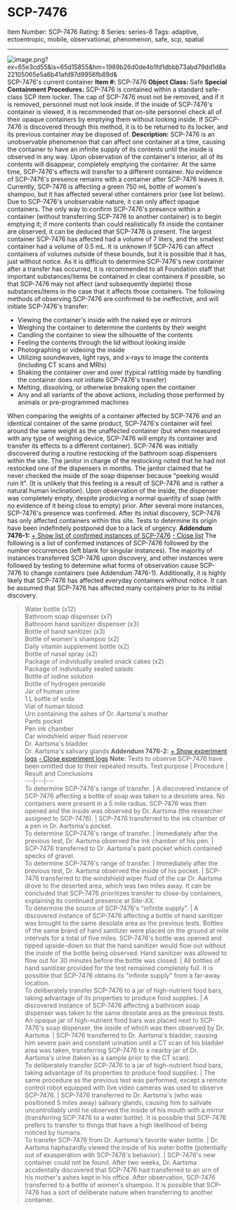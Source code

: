 # SCP-7476
Item Number: SCP-7476
Rating: 8
Series: series-8
Tags: adaptive, ectoentropic, mobile, observational, phenomenon, safe, scp, spatial

---

![image.png?ex=65e3cd55&is=65d15855&hm=1989b26d0de4b1fd1dbbb73abd79dd1d8a22105065e5a6b41afd97d9956fb89d&](https://cdn.discordapp.com/attachments/659991540617183247/1208580532078645379/image.png?ex=65e3cd55&is=65d15855&hm=1989b26d0de4b1fd1dbbb73abd79dd1d8a22105065e5a6b41afd97d9956fb89d&)
SCP-7476's current container
**Item #:** SCP-7476
**Object Class:** Safe
**Special Containment Procedures:** SCP-7476 is contained within a standard safe-class SCP item locker. The cap of SCP-7476 must not be removed, and if it is removed, personnel must not look inside. If the inside of SCP-7476's container is viewed, it is recommended that on-site personnel check all of their opaque containers by emptying them without looking inside. If SCP-7476 is discovered through this method, it is to be returned to its locker, and its previous container may be disposed of.
**Description:** SCP-7476 is an unobservable phenomenon that can affect one container at a time, causing the container to have an infinite supply of its contents until the inside is observed in any way. Upon observation of the container's interior, all of its contents will disappear, completely emptying the container. At the same time, SCP-7476's effects will transfer to a different container. No evidence of SCP-7476's presence remains with a container after SCP-7476 leaves it. Currently, SCP-7476 is affecting a green 750 mL bottle of women's shampoo, but it has affected several other containers prior (see list below).
Due to SCP-7476's unobservable nature, it can only affect opaque containers. The only way to confirm SCP-7476's presence within a container (without transferring SCP-7476 to another container) is to begin emptying it; if more contents than could realistically fit inside the container are observed, it can be deduced that SCP-7476 is present. The largest container SCP-7476 has affected had a volume of 7 liters, and the smallest container had a volume of 0.5 mL. It is unknown if SCP-7476 can affect containers of volumes outside of these bounds, but it is possible that it has, just without notice.
As it is difficult to determine SCP-7476's new container after a transfer has occurred, it is recommended to all Foundation staff that important substances/items be contained in clear containers if possible, so that SCP-7476 may not affect (and subsequently deplete) those substances/items in the case that it affects those containers.
The following methods of observing SCP-7476 are confirmed to be ineffective, and will initiate SCP-7476's transfer:
  * Viewing the container's inside with the naked eye or mirrors
  * Weighing the container to determine the contents by their weight
  * Candling the container to view the silhouette of the contents
  * Feeling the contents through the lid without looking inside
  * Photographing or videoing the inside
  * Utilizing soundwaves, light rays, and x-rays to image the contents (including CT scans and MRIs)
  * Shaking the container over and over (typical rattling made by handling the container does not initiate SCP-7476's transfer)
  * Melting, dissolving, or otherwise breaking open the container
  * Any and all variants of the above actions, including those performed by animals or pre-programmed machines

When comparing the weights of a container affected by SCP-7476 and an identical container of the same product, SCP-7476's container will feel around the same weight as the unaffected container (but when measured with any type of weighing device, SCP-7476 will empty its container and transfer its effects to a different container).
SCP-7476 was initially discovered during a routine restocking of the bathroom soap dispensers within the site. The janitor in charge of the restocking noted that he had not restocked one of the dispensers in months. The janitor claimed that he never checked the inside of the soap dispenser because "peeking would ruin it". (It is unlikely that this feeling is a result of SCP-7476 and is rather a natural human inclination). Upon observation of the inside, the dispenser was completely empty, despite producing a normal quantity of soap (with no evidence of it being close to empty) prior. After several more instances, SCP-7476's presence was confirmed.
After its initial discovery, SCP-7476 has only affected containers within this site. Tests to determine its origin have been indefinitely postponed due to a lack of urgency.
**Addendum 7476-1:**
[\+ Show list of confirmed instances of SCP-7476](javascript:;)
[\- Close list](javascript:;)
The following is a list of confirmed instances of SCP-7476 followed by the number occurrences (left blank for singular instances). The majority of instances transferred SCP-7476 upon discovery, and other instances were followed by testing to determine what forms of observation cause SCP-7476 to change containers (see Addendum 7476-1).
Additionally, it is highly likely that SCP-7476 has affected everyday containers without notice. It can be assumed that SCP-7476 has affected many containers prior to its initial discovery.
> Water bottle (x12)  
>  Bathroom soap dispenser (x7)  
>  Bathroom hand sanitizer dispenser (x3)  
>  Bottle of hand sanitizer (x3)  
>  Bottle of women's shampoo (x2)  
>  Daily vitamin supplement bottle (x2)  
>  Bottle of nasal spray (x2)  
>  Package of individually sealed snack cakes (x2)  
>  Package of individually sealed salads  
>  Bottle of iodine solution  
>  Bottle of hydrogen peroxide  
>  Jar of human urine  
>  1 L bottle of soda  
>  Vial of human blood  
>  Urn containing the ashes of Dr. Aartsma's mother  
>  Pants pocket  
>  Pen ink chamber  
>  Car windshield wiper fluid reservoir  
>  Dr. Aartsma's bladder  
>  Dr. Aartsma's salivary glands
**Addendum 7476-2:**
[\+ Show experiment logs](javascript:;)
[\- Close experiment logs](javascript:;)
**Note:** Tests to observe SCP-7476 have been omitted due to their repeated results.
Test purpose | Procedure | Result and Conclusions  
---|---|---  
To determine SCP-7476's range of transfer. | A discovered instance of SCP-7476 affecting a bottle of soap was taken to a desolate area. No containers were present in a 5 mile radius. SCP-7476 was then opened and the inside was observed by Dr. Aartsma (the researcher assigned to SCP-7476). | SCP-7476 transferred to the ink chamber of a pen in Dr. Aartsma's pocket.  
To determine SCP-7476's range of transfer. | Immediately after the previous test, Dr. Aartsma observed the ink chamber of his pen. | SCP-7476 transferred to Dr. Aartsma's pant pocket which contained specks of gravel.  
To determine SCP-7476's range of transfer. | Immediately after the previous test, Dr. Aartsma observed the inside of his pocket. | SCP-7476 transferred to the windshield wiper fluid of the car Dr. Aartsma drove to the deserted area, which was two miles away. It can be concluded that SCP-7476 prioritizes transfer to close-by containers, explaining its continued presence at Site-XX.  
To determine the source of SCP-7476's "infinite supply". | A discovered instance of SCP-7476 affecting a bottle of hand sanitizer was brought to the same desolate area as the previous tests. Bottles of the same brand of hand sanitizer were placed on the ground at mile intervals for a total of five miles. SCP-7476's bottle was opened and tipped upside-down so that the hand sanitizer would flow out without the inside of the bottle being observed. Hand sanitizer was allowed to flow out for 30 minutes before the bottle was closed. | All bottles of hand sanitizer provided for the test remained completely full. It is possible that SCP-7476 obtains its "infinite supply" from a far-away location.  
To deliberately transfer SCP-7476 to a jar of high-nutrient food bars, taking advantage of its properties to produce food supplies. | A discovered instance of SCP-7476 affecting a bathroom soap dispenser was taken to the same desolate area as the previous tests. An opaque jar of high-nutrient food bars was placed next to SCP-7476's soap dispenser, the inside of which was then observed by Dr. Aartsma. | SCP-7476 transferred to Dr. Aartsma's bladder, causing him severe pain and constant urination until a CT scan of his bladder area was taken, transferring SCP-7476 to a nearby jar of Dr. Aartsma's urine (taken as a sample prior to the CT scan).  
To deliberately transfer SCP-7476 to a jar of high-nutrient food bars, taking advantage of its properties to produce food supplies. | The same procedure as the previous test was performed, except a remote control robot equipped with live video cameras was used to observe SCP-7476. | SCP-7476 transferred to Dr. Aartsma's (who was positioned 5 miles away) salivary glands, causing him to salivate uncontrollably until he observed the inside of his mouth with a mirror (transferring SCP-7476 to a water bottle). It is possible that SCP-7476 prefers to transfer to things that have a high likelihood of being noticed by humans.  
To transfer SCP-7476 from Dr. Aartsma's favorite water bottle. | Dr. Aartsma haphazardly viewed the inside of his water bottle (potentially out of exasperation with SCP-7476's behavior). | SCP-7476's new container could not be found. After two weeks, Dr. Aartsma accidentally discovered that SCP-7476 had transferred to an urn of his mother's ashes kept in his office. After observation, SCP-7476 transferred to a bottle of women's shampoo. It is possible that SCP-7476 has a sort of deliberate nature when transferring to another container.